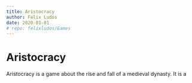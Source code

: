 ```yaml
---
title: Aristocracy
author: Felix Ludos
date: 2020-01-01
# repo: felixludos/Games
---
```


# Aristocracy

Aristocracy is a game about the rise and fall of a medieval dynasty. It is a


